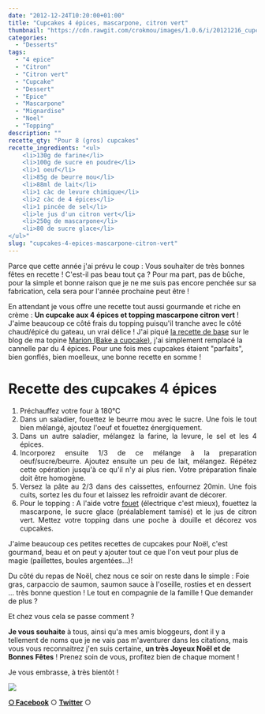 ```yaml
---
date: "2012-12-24T10:20:00+01:00"
title: "Cupcakes 4 épices, mascarpone, citron vert"
thumbnail: "https://cdn.rawgit.com/crokmou/images/1.0.6/i/20121216_cupcake_4_epices_topping_mascarpone_citron_vert_00321.jpg"
categories:
  - "Desserts"
tags:
  - "4 epice"
  - "Citron"
  - "Citron vert"
  - "Cupcake"
  - "Dessert"
  - "Epice"
  - "Mascarpone"
  - "Mignardise"
  - "Noel"
  - "Topping"
description: ""
recette_qty: "Pour 8 (gros) cupcakes"
recette_ingredients: "<ul>
 	<li>130g de farine</li>
 	<li>100g de sucre en poudre</li>
 	<li>1 oeuf</li>
 	<li>85g de beurre mou</li>
 	<li>88ml de lait</li>
 	<li>1 càc de levure chimique</li>
 	<li>2 càc de 4 épices</li>
 	<li>1 pincée de sel</li>
 	<li>le jus d'un citron vert</li>
 	<li>250g de mascarpone</li>
 	<li>80 de sucre glace</li>
</ul>"
slug: "cupcakes-4-epices-mascarpone-citron-vert"
---
```


Parce que cette année j'ai prévu le coup : Vous souhaiter de très bonnes fêtes en recette ! C'est-il pas beau tout ça ? Pour ma part, pas de bûche, pour la simple et bonne raison que je ne me suis pas encore penchée sur sa fabrication, cela sera pour l'année prochaine peut être !

En attendant je vous offre une recette tout aussi gourmande et riche en crème : **Un cupcake aux 4 épices et topping mascarpone citron vert** ! J'aime beaucoup ce côté frais du topping puisqu'il tranche avec le côté chaud/épicé du gateau, un vrai délice ! J'ai piqué [la recette de base](http://bakeacupcake.canalblog.com/archives/2012/01/25/23336037.html) sur le blog de ma topine [Marion (Bake a cupcake)](http://bakeacupcake.canalblog.com/), j'ai simplement remplacé la cannelle par du 4 épices. Pour une fois mes cupcakes étaient "parfaits", bien gonflés, bien moelleux, une bonne recette en somme !

# **Recette des cupcakes 4 épices**

<div style="text-align: justify;">

1.  Préchauffez votre four à 180°C
2.  Dans un saladier, fouettez le beurre mou avec le sucre. Une fois le tout bien mélangé, ajoutez l'oeuf et fouettez énergiquement.
3.  Dans un autre saladier, mélangez la farine, la levure, le sel et les 4 épices.
4.  Incorporez ensuite 1/3 de ce mélange à la preparation oeuf/sucre/beurre. Ajoutez ensuite un peu de lait, mélangez. Répétez cette opération jusqu'à ce qu'il n'y ai plus rien. Votre préparation finale doit être homogène.
5.  Versez la pâte au 2/3 dans des caissettes, enfournez 20min. Une fois cuits, sortez les du four et laissez les refroidir avant de décorer.
6.  Pour le topping : A l'aide votre [fouet](http://www.rueducommerce.fr/index/ustensile%20Fouet%20inox) (électrique c'est mieux), fouettez la mascarpone, le sucre glace (préalablement tamisé) et le jus de citron vert. Mettez votre topping dans une poche à douille et décorez vos cupcakes.

</div>

J'aime beaucoup ces petites recettes de cupcakes pour Noël, c'est gourmand, beau et on peut y ajouter tout ce que l'on veut pour plus de magie (paillettes, boules argentées...)!

Du côté du repas de Noël, chez nous ce soir on reste dans le simple : Foie gras, carpaccio de saumon, saumon sauce à l'oseille, rosties et en dessert ... très bonne question ! Le tout en compagnie de la famille ! Que demander de plus ?

Et chez vous cela se passe comment ?

**Je vous souhaite** à tous, ainsi qu'a mes amis bloggeurs, dont il y a tellement de noms que je ne vais pas m'aventurer dans les citations, mais vous vous reconnaitrez j'en suis certaine, **un très Joyeux Noël et de Bonnes Fêtes** ! Prenez soin de vous, profitez bien de chaque moment !

Je vous embrasse, à très bientôt !

[![](https://cdn.rawgit.com/crokmou/images/1.0.6/i/20121216_cupcake_4_epices_topping_mascarpone_citron_vert_0045-200x3001-200x300.jpg)](https://cdn.rawgit.com/crokmou/images/1.0.6/i/20121216_cupcake_4_epices_topping_mascarpone_citron_vert_0045-200x3001.jpg)

[**○<span style="font-size: xx-small; margin: 0px; outline: 0px; padding: 0px;"><span style="font-family: Arial, Helvetica, sans-serif; margin: 0px; outline: 0px; padding: 0px;"> </span></span>Facebook**](https://www.facebook.com/pages/CroKMou/148093255259077) ○ [**Twitter**](https://twitter.com/Crokmou) ○